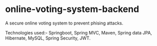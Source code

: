 # online-voting-system-backend
 A secure online voting system to prevent phising attacks.
 
 Technologies used:-
 Springboot, Spring MVC, Maven, Spring data JPA, Hibernate, MySQL, Spring Security, JWT.
